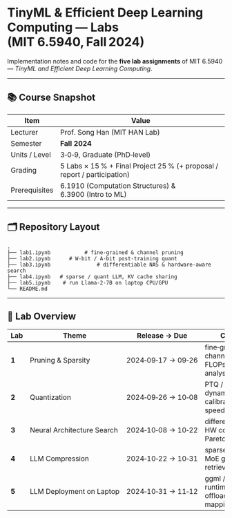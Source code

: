 # TinyML & Efficient Deep Learning Computing — Labs (MIT 6.5940, Fall 2024)

Implementation notes and code for the **five lab assignments** of MIT 6.5940 — *TinyML and Efficient Deep Learning Computing*.

---

## 📚 Course Snapshot

| Item          | Value                                                                    |
| ------------- | ------------------------------------------------------------------------ |
| Lecturer      | Prof. Song Han (MIT HAN Lab)                                             |
| Semester      | **Fall 2024**                                                            |
| Units / Level | 3‑0‑9, Graduate (PhD‑level)                                              |
| Grading       | 5 Labs × 15 % + Final Project 25 % (+ proposal / report / participation) |
| Prerequisites | 6.1910 (Computation Structures) & 6.3900 (Intro to ML)                   |

---

## 🗂 Repository Layout

```text
.
├── lab1.ipynb           # fine‑grained & channel pruning
├── lab2.ipynb      # W‑bit / A‑bit post‑training quant
├── lab3.ipynb               # differentiable NAS & hardware‑aware search
├── lab4.ipynb   # sparse / quant LLM, KV cache sharing
├── lab5.ipynb    # run Llama‑2‑7B on laptop CPU/GPU
└── README.md
```

---

## 📝 Lab Overview

| Lab   | Theme                      | Release → Due      | Core skills                                              |
| ----- | -------------------------- | ------------------ | -------------------------------------------------------- |
| **1** | Pruning & Sparsity         | 2024‑09‑17 → 09‑26 | fine‑grained / channel pruning, FLOPs & latency analysis |
| **2** | Quantization               | 2024‑09‑26 → 10‑08 | PTQ / QAT, dynamic‑range calibration, INT8 speed‑up      |
| **3** | Neural Architecture Search | 2024‑10‑08 → 10‑22 | differentiable NAS, HW cost models, Pareto frontier      |
| **4** | LLM Compression            | 2024‑10‑22 → 10‑31 | sparse + quant LLM, MoE gating, retrieval cache          |
| **5** | LLM Deployment on Laptop   | 2024‑10‑31 → 11‑12 | ggml / vLLM runtime, CPU offloading, memory mapping      |
